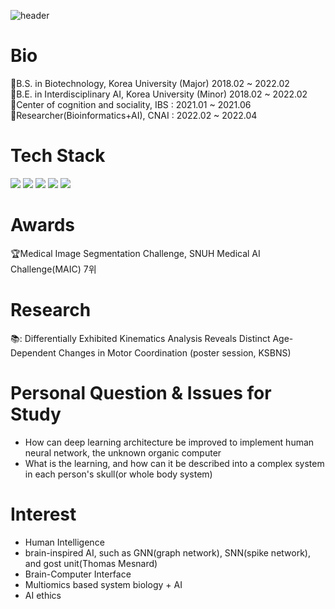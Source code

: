 ![header](https://capsule-render.vercel.app/api?type=waving&color=gradient&customColorList=1&height=300&section=header&text=SoHyung%20Kim&fontSize=90&fontColor=404040&animation=fadeIn)  

# Bio
:school:B.S. in Biotechnology, Korea University (Major)  2018.02 ~ 2022.02  
:school:B.E. in Interdisciplinary AI, Korea University (Minor)  2018.02 ~ 2022.02  
:office:Center of cognition and sociality, IBS : 2021.01 ~ 2021.06  
:office:Researcher(Bioinformatics+AI), CNAI : 2022.02 ~ 2022.04  

# Tech Stack
<img src="https://img.shields.io/badge/Python-3766AB?style=flat-square&logo=Python&logoColor=white"/></a>
<img src="https://img.shields.io/badge/C-9999FF?style=flat-square&logo=C&logoColor=white"/></a>
<img src="https://img.shields.io/badge/MATLAB-3152A0?style=flat-square&logo=MATLAB&logoColor=white"/></a>
<img src="https://img.shields.io/badge/Linux-FCC624?style=flat-square&logo=Linux&logoColor=white"/></a>
<img src="https://img.shields.io/badge/C-E95420?style=flat-square&logo=Ubuntu&logoColor=white"/></a>

# Awards 
:trophy:Medical Image Segmentation Challenge, SNUH Medical AI Challenge(MAIC) 7위

# Research
📚: Differentially Exhibited Kinematics Analysis Reveals Distinct Age-Dependent Changes in Motor Coordination (poster session, KSBNS)


# Personal Question & Issues for Study
- How can deep learning architecture be improved to implement human neural network, the unknown organic computer
- What is the learning, and how can it be described into a complex system in each person's skull(or whole body system)


# Interest
- Human Intelligence
- brain-inspired AI, such as GNN(graph network), SNN(spike network), and gost unit(Thomas Mesnard)
- Brain-Computer Interface 
- Multiomics based system biology + AI
- AI ethics
